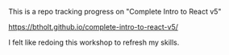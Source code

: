 This is a repo tracking progress on "Complete Intro to React v5"

https://btholt.github.io/complete-intro-to-react-v5/

I felt like redoing this workshop to refresh my skills.